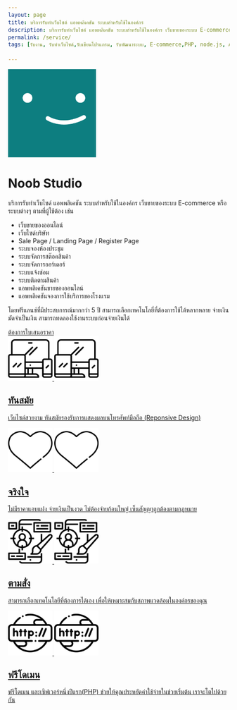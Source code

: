```yaml
---
layout: page
title: บริการรับทำเว็บไซด์ แอพพลิเคชัน ระบบสำหรับใช้ในองค์กร
description: บริการรับทำเว็บไซด์ แอพพลิเคชัน ระบบสำหรับใช้ในองค์กร เว็บขายของระบบ E-commerce หรือระบบต่างๆ
permalink: /service/
tags: [รับงาน, รับทำเว็บไซด์,รับเขียนโปรแกรม, รับพัฒนาระบบ, E-commerce,PHP, node.js, Angular, Jquery, javascript, Word Press, Android Studio, Flutter, Ionic Framework, MongoDB, MySQL, ORACLE, MSSQL]

---
```


<img class="img-rounded" src="/assets/img/uploads/profile.png" alt="Thiago Rossener" width="200">

# Noob Studio

บริการรับทำเว็บไซด์ แอพพลิเคชัน ระบบสำหรับใช้ในองค์กร เว็บขายของระบบ E-commerce หรือระบบต่างๆ ตามที่ผู้ใช้ต้อง เช่น 
* เว็บขายของออนไลน์
* เว็บไซด์บริษัท
* Sale Page / Landing Page / Register Page
* ระบบจองห้องประชุม
* ระบบจัดการสต๊อคสินค้า
* ระบบจัดการออร์เดอร์
* ระบบแจ้งซ่อม
* ระบบติดตามสินค้า
* แอพพลิเคชันขายของออนไลน์
* แอพพลิเคชันจองการใช้บริการของโรงแรม

โดยฟรีแลนซ์ที่มีประสบการณ์มากกว่า 5 ปี สามารถเลือกเทคโนโลยี่ที่ต้องการใช้ได้หลากหลาย จ่ายเงินมัดจำเป็นเงิน สามารถทดลองใช้งานระบบก่อนจ่ายเงินได้

<section class="centering">
    <a href="/contact" class="my-button" role="button">ต้องการใบเสนอราคา</a>
</section>
<section id="grid" class="row flex-grid black">
        <article class="box-item card">
            <div class="box-body">
                <a class="cover" href="/contact">
                    <img src="/assets/img/responsive.svg" width="20%" data-url="/assets/img/responsive.svg" class="preload">
                    <noscript>
                        <img src="/assets/img/responsive.svg" width="20%">
                    </noscript>
                </a>
                <div class="box-info">
                    <time  class="date">
                    </time>
                    <a class="post-link" href="/contact">
                        <h2 class="post-title">
                           ทันสมัย
                        </h2>
                    </a>
                    <a class="post-link" href="/contact">
                        <p class="description">เว็บไซด์สวยงาม ทันสมัยรองรับการแสดงผลบนโทรศัพท์มือถือ (Reponsive Design)</p>
                    </a>
                </div>
            </div>
        </article>
        <article class="box-item card">
            <div class="box-body">
                <a class="cover" href="/contact">
                    <img src="/assets/img/heart.svg" width="20%" data-url="/assets/img/heart.svg" class="preload">
                    <noscript>
                        <img src="/assets/img/heart.svg" width="20%">
                    </noscript>
                </a>
                <div class="box-info">
                    <time  class="date">
                    </time>
                    <a class="post-link" href="/contact">
                        <h2 class="post-title">
                           จริงใจ
                        </h2>
                    </a>
                    <a class="post-link" href="/contact">
                        <p class="description">ไม่มีราคาแอบแฝง จ่ายเงินเป็นงวด ไม่ต้องจ่ายก้อนใหญ่ เซ็นสัญญาถูกต้องตามกฏหมาย</p>
                    </a>
                </div>
            </div>
        </article>
        <article class="box-item card">
            <div class="box-body">
                <a class="cover" href="/contact">
                    <img src="/assets/img/ui.svg" width="20%" data-url="/assets/img/ui.svg" class="preload">
                    <noscript>
                        <img src="/assets/img/ui.svg" width="20%">
                    </noscript>
                </a>
                <div class="box-info">
                    <time  class="date">
                    </time>
                    <a class="post-link" href="/contact">
                        <h2 class="post-title">
                           ตามสั่ง
                        </h2>
                    </a>
                    <a class="post-link" href="/contact">
                        <p class="description">สามารถเลือกเทคโนโลยีที่ต้องการได้เอง เพื่อให้เหมาะสมกับสภาพแวดล้อมในองค์กรของคุณ</p>
                    </a>
                </div>
            </div>
        </article>
        <article class="box-item card">
            <div class="box-body">
                <a class="cover" href="/contact">
                    <img src="/assets/img/http.svg" width="20%" data-url="/assets/img/http.svg" class="preload">
                    <noscript>
                        <img src="/assets/img/http.svg" width="20%">
                    </noscript>
                </a>
                <div class="box-info">
                    <time  class="date">
                    </time>
                    <a class="post-link" href="/contact">
                        <h2 class="post-title">
                           ฟรีโดเมน
                        </h2>
                    </a>
                    <a class="post-link" href="/contact">
                        <p class="description">ฟรีโดเมน และเซิฟเวอร์หนึ่งปีแรก(PHP) ช่วยให้คุณประหยัดค่าใช้จ่ายในช่วยเริ่มต้น เราจะโตไปด้วยกัน</p>
                    </a>
                </div>
            </div>
        </article>
</section>
